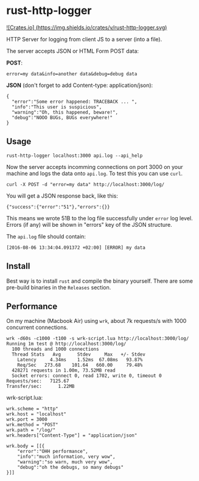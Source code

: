 # rust-http-logger
[![Crates.io]
(https://img.shields.io/crates/v/rust-http-logger.svg)](https://crates.io/crates/rust-http-logger)

HTTP Server for logging from client JS to a server (into a file).

The server accepts JSON or HTML Form POST data:

**POST**:

    error=my data&info=another data&debug=debug data
    
**JSON** (don't forget to add Content-type: application/json):
    
    {
      "error":"Some error happened: TRACEBACK ... ", 
      "info":"This user is suspicious", 
      "warning":"Oh, this happened, beware!", 
      "debug":"NOOO BUGs, BUGs everywhere!"
    }

## Usage

    rust-http-logger localhost:3000 api.log --api_help

Now the server accepts incomming connections on port 3000 on your machine and logs the data onto `api.log`. To test this
you can use `curl`.

    curl -X POST -d "error=my data" http://localhost:3000/log/
    
You will get a JSON response back, like this:

    {"success":{"error":"51"},"errors":{}}
    
This means we wrote 51B to the log file successfully under `error` log level. Errors (if any) will be shown in "errors"
key of the JSON structure.

The `api.log` file should contain:

    [2016-08-06 13:34:04.091372 +02:00] [ERROR] my data

    
## Install
Best way is to install `rust` and compile the binary yourself. There are some pre-build binaries in the `Releases` section.
 
## Performance
On my machine (Macbook Air) using `wrk`, about 7k requests/s with 1000 concurrent connections.

    wrk -d60s -c1000 -t100 -s wrk-script.lua http://localhost:3000/log/
    Running 1m test @ http://localhost:3000/log/
      100 threads and 1000 connections
      Thread Stats   Avg      Stdev     Max   +/- Stdev
        Latency     4.34ms    1.52ms  67.08ms   93.87%
        Req/Sec   273.68    101.64   660.00     79.48%
      428271 requests in 1.00m, 73.52MB read
      Socket errors: connect 0, read 1702, write 0, timeout 0
    Requests/sec:   7125.67
    Transfer/sec:      1.22MB
    
wrk-script.lua:

    wrk.scheme = "http"
    wrk.host = "localhost"
    wrk.port = 3000
    wrk.method = "POST"
    wrk.path = "/log/"
    wrk.headers["Content-Type"] = "application/json"
    
    wrk.body = [[{
        "error":"OHH performance",
        "info":"much information, very wow",
        "warning":"so warn, much very wow",
        "debug":"oh the debugs, so many debugs"
    }]]
